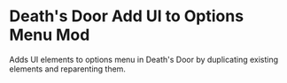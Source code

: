 # Death's Door Add UI to Options Menu Mod
Adds UI elements to options menu in Death's Door by duplicating existing elements and reparenting them.